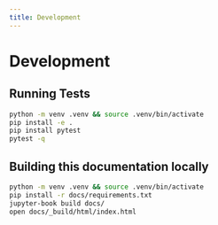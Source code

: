 ```yaml
---
title: Development
---
```


# Development

## Running Tests

```bash
python -m venv .venv && source .venv/bin/activate
pip install -e .
pip install pytest
pytest -q
```

## Building this documentation locally

```bash
python -m venv .venv && source .venv/bin/activate
pip install -r docs/requirements.txt
jupyter-book build docs/
open docs/_build/html/index.html
```

